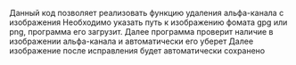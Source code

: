 Данный код позволяет реализовать функцию удаления альфа-канала с изображения
Необходимо указать путь к изображению фомата gpg или png, программа его загрузит.
Далее программа проверит наличие в изображении альфа-канала и автоматически его уберет
Далее изображение после исправления будет автоматически сохранено
